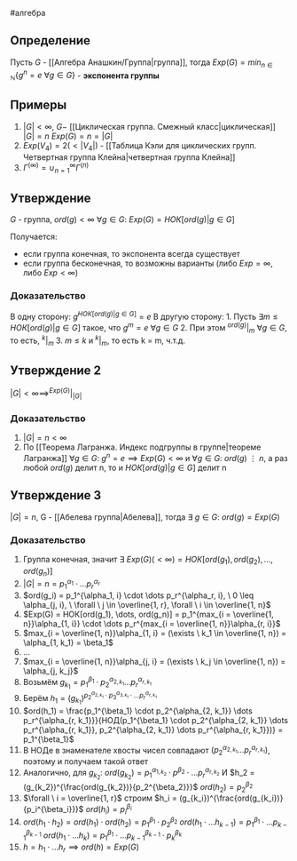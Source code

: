 #алгебра 
## Определение
Пусть $G$ - [[Алгебра Анашкин/Группа|группа]], тогда
$Exp(G) = min_{n \in \mathbb{N}} \{ g^n = e \ \forall g \in G \}$ - **экспонента группы**

## Примеры
1. $|G| < \infty, \ G -$ [[Циклическая группа. Смежный класс|циклическая]]
	$|G| = n$
	$Exp(G) = n = |G|$
2. $Exp(V_4) = 2 (< |V_4|)$ - [[Таблица Кэли для циклических групп. Четвертная группа Клейна|четвертная группа Клейна]]
3. $Г^{(\infty)} = \cup^{\infty}_{n = 1}Г^{(n)}$

## Утверждение
$G$ - группа, $ord(g) < \infty \ \forall g \in G:$
$Exp(G) = НОК[ord(g) | g \in G]$

Получается:
- если группа конечная, то экспонента всегда существует
- если группа бесконечная, то возможны варианты (либо $Exp = \infty$, либо $Exp < \infty$)

### Доказательство
В одну сторону:
	$g^{НОК[ord(g) | g \in G]} = e$
В другую сторону:
	1. Пусть $\exists m \leq НОК[ord(g) | g \in G]$ такое, что $g^m = e \ \forall g \in G$
	2. При этом $^{ord(g)}|_m \ \forall g \in G$, то есть, $^k|_m$
	3. $m \leq k$ и $^k|_m$, то есть k = m, ч.т.д.

## Утверждение 2
$|G| < \infty \implies ^{Exp(G)} | _{|G|}$
### Доказательство
1. $|G| = n < \infty$
2. По [[Теорема Лагранжа. Индекс подгруппы в группе|теореме Лагранжа]] $\forall g \in G: \ g^n = e \implies Exp(G) < \infty$ и $\forall g \in G: \ ord(g) \ \vdots \ n$, а раз любой $ord(g)$ делит n, то и $НОК[ord(g) | g \in G]$ делит n

## Утверждение 3
$|G| = n$, G - [[Абелева группа|Абелева]], тогда
$\exists \ g \in G: \ ord(g) = Exp(G)$

### Доказательство
1. Группа конечная, значит $\exists \ Exp(G) (< \infty) = НОК[ord(g_1), ord(g_2), \dots, ord(g_n)]$
2. $|G| = n = p_1^{\alpha_1} \cdot \dots p_r^{\alpha_r}$
3. $ord(g_i) = p_1^{\alpha_1, i} \cdot \dots p_r^{\alpha_r, i}, \ 0 \leq \alpha_{j, i}, \ \forall \ j \in \overline{1, r}, \forall \ i \in \overline{1, n}$
4. $Exp(G) = НОК[ord(g_1), \dots, ord(g_n)] = p_1^{max_{i = \overline{1, n}}\alpha_{1, i}} \cdot \dots p_r^{max_{i = \overline{1, n}}\alpha_{r, i}}$
5. $max_{i = \overline{1, n}}\alpha_{1, i} = (\exists \ k_1 \in \overline{1, n}) = \alpha_{1, k_1} = \beta_1$
6. $\dots$
7. $max_{i = \overline{1, n}}\alpha_{j, i} = (\exists \ k_j \in \overline{1, n}) = \alpha_{j, k_j}$
8. Возьмём $g_{k_1} = p_1^{\beta_1} \cdot p_2^{\alpha_{2, k_1}} \dots p_r^{\alpha_{r, k_1}}$
9. Берём $h_1 = (g_{k_1})^{p_2^{\alpha_{2, k_1}} \cdot p_3^{\alpha_{3, k_1}} \cdot \dots p_r^{\alpha_{r, k_1}}}$
10. $ord(h_1) = \frac{p_1^{\beta_1} \cdot p_2^{\alpha_{2, k_1}} \dots p_r^{\alpha_{r, k_1}}}{НОД(p_1^{\beta_1} \cdot p_2^{\alpha_{2, k_1}} \dots p_r^{\alpha_{r, k_1}}, p_2^{\alpha_{2, k_1}} \dots p_r^{\alpha_{r, k_1}})} = p_1^{\beta_1}$
11. В НОДе в знаменателе хвосты чисел совпадают $(p_2^{\alpha_{2, k_1}} \dots p_r^{\alpha_{r, k_1}})$, поэтому и получаем такой ответ
12. Аналогично, для $g_{k_2}: \ ord(g_{k_2}) = p_1^{\alpha_{1, k_2}} \cdot p^{\beta_2} \cdot \dots p_r^{\alpha_{r, k_2}}$
	И $h_2 = (g_{k_2})^{\frac{ord(g_{k_2})}{p_2^{\beta_2}}}$
	$ord(h_2) = p_2^{\beta_2}$
13. $\forall \ i = \overline{1, r}$ строим $h_i = (g_{k_i})^{\frac{ord(g_{k_i})}{p_i^{\beta_i}}}$
	$ord(h_i) = p_i^{\beta_i}$
14. $ord(h_1 \cdot h_2) = ord(h_1) \cdot ord(h_2) = p_1^{\beta_1} \cdot p_2^{\beta_2}$
	$ord(h_1 \cdot \dots h_{k - 1}) = p_1^{\beta_1} \cdot \dots p_{k - 1}^{\beta_{k - 1}}$
	$ord(h_1 \cdot \dots h_k) = p_1^{\beta_1} \cdot \dots p_{k - 1}^{\beta_{k - 1}} \cdot p_k^{\beta_k}$
15. $h = h_1 \cdot \dots h_r \implies ord(h) = Exp(G)$